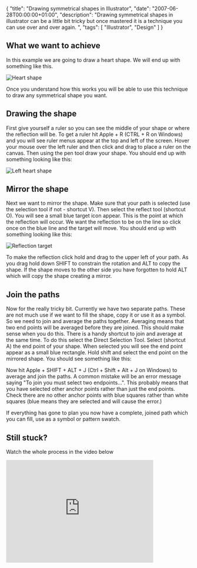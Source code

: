 {
  "title": "Drawing symmetrical shapes in Illustrator",
  "date": "2007-06-28T00:00:00+01:00",
  "description": "Drawing symmetrical shapes in illustrator can be a little bit tricky but once mastered it is a technique you can use over and over again. ",
  "tags": [
    "Illustrator",
    "Design"
  ]
}

## What we want to achieve

In this example we are going to draw a heart shape. We will end up with something like this. 

![Heart shape][1] 

Once you understand how this works you will be able to use this technique to draw any symmetrical shape you want.

## Drawing the shape

First give yourself a ruler so you can see the middle of your shape or where the reflection will be. To get a ruler hit Apple + R (CTRL + R on Windows) and you will see ruler menus appear at the top and left of the screen. Hover your mouse over the left ruler and then click and drag to place a ruler on the canvas. Then using the pen tool draw your shape. You should end up with something looking like this:

![Left heart shape][2] 

## Mirror the shape

Next we want to mirror the shape. Make sure that your path is selected (use the selection tool if not - shortcut V). Then select the reflect tool (shortcut O). You will see a small blue target icon appear. This is the point at which the reflection will occur. We want the reflection to be on the line so click once on the blue line and the target will move. You should end up with something looking like this:

![Reflection target][3] 

To make the reflection click hold and drag to the upper left of your path. As you drag hold down SHIFT to constrain the rotation and ALT to copy the shape. If the shape moves to the other side you have forgotten to hold ALT which will copy the shape creating a mirror.

## Join the paths

Now for the really tricky bit. Currently we have two separate paths. These are not much use if we want to fill the shape, copy it or use it as a symbol. So we need to join and average the paths together. Averaging means that two end points will be averaged before they are joined. This should make sense when you do this. There is a handy shortcut to join and average at the same time. To do this select the Direct Selection Tool. Select (shortcut A) the end point of your shape. When selected you will see the end point appear as a small blue rectangle. Hold shift and select the end point on the mirrored shape. You should see something like this: 

Now hit Apple + SHIFT + ALT + J (Ctrl + Shift + Alt + J on Windows) to average and join the paths. A common mistake will be an error message saying "To join you must select two endpoints...". This probably means that you have selected other anchor points rather than just the end points. Check there are no other anchor points with blue squares rather than white squares (blue means they are selected and will cause the error.)

If everything has gone to plan you now have a complete, joined path which you can fill, use as a symbol or pattern swatch.

## Still stuck?

Watch the whole process in the video below

<iframe src="https://player.vimeo.com/video/33020843?title=0&amp;byline=0&amp;portrait=0" width="400" height="279" frameborder="0" webkitAllowFullScreen mozallowfullscreen allowFullScreen></iframe>

 [1]: /images/articles/heart_shape.png 
 [2]: /images/articles/left_heart.png 
 [3]: /images/articles/reflection_target.png 

